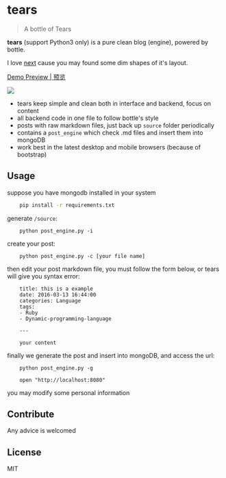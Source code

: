 # tears

> A bottle of Tears

**tears** (support Python3 only) is a pure clean blog (engine), powered by bottle.

I love [next](https://github.com/iissnan/hexo-theme-next) cause you may found some dim shapes of it's layout.

[Demo Preview | 预览](http://sinux.cc/)

![](https://github.com/shnode/tears/raw/master/demo.png)


- tears keep simple and clean both in interface and backend, focus on content
- all backend code in one file to follow bottle's style
- posts with raw markdown files, just back up `source` folder periodically
- contains a `post_engine` which check .md files and insert them into mongoDB
- work best in the latest desktop and mobile browsers (because of bootstrap)

## Usage

suppose you have mongodb installed in your system

```bash
    pip install -r requirements.txt
```

generate `/source`:

```
    python post_engine.py -i
```

create your post:

```
    python post_engine.py -c [your file name]
```

then edit your post markdown file, you must follow the form below, or tears will give you syntax error:

```
    title: this is a example
    date: 2016-03-13 16:44:00
    categories: Language
    tags:
    - Ruby
    - Dynamic-programming-language

    ---

    your content

```

finally we generate the post and insert into mongoDB, and access the url:

```
    python post_engine.py -g

    open "http://localhost:8080"
```

you may modify some personal information

## Contribute

Any advice is welcomed

## License

MIT
